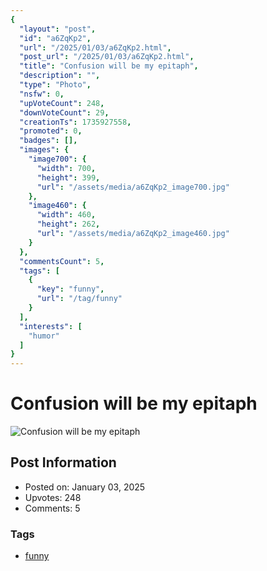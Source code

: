 ```yaml
---
{
  "layout": "post",
  "id": "a6ZqKp2",
  "url": "/2025/01/03/a6ZqKp2.html",
  "post_url": "/2025/01/03/a6ZqKp2.html",
  "title": "Confusion will be my epitaph",
  "description": "",
  "type": "Photo",
  "nsfw": 0,
  "upVoteCount": 248,
  "downVoteCount": 29,
  "creationTs": 1735927558,
  "promoted": 0,
  "badges": [],
  "images": {
    "image700": {
      "width": 700,
      "height": 399,
      "url": "/assets/media/a6ZqKp2_image700.jpg"
    },
    "image460": {
      "width": 460,
      "height": 262,
      "url": "/assets/media/a6ZqKp2_image460.jpg"
    }
  },
  "commentsCount": 5,
  "tags": [
    {
      "key": "funny",
      "url": "/tag/funny"
    }
  ],
  "interests": [
    "humor"
  ]
}
---
```


# Confusion will be my epitaph

![Confusion will be my epitaph](/assets/media/a6ZqKp2_image700.jpg)

## Post Information

- Posted on: January 03, 2025
- Upvotes: 248
- Comments: 5

### Tags

- [funny](/tag/funny)
